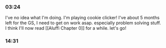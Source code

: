 ### 03:24
I've no idea what I'm doing. I'm playing cookie clicker! I've about 5 months left for the GS, I need to get on work asap. especially problem solving stuff. I think I'll now read [[Aluffi Chapter 0]] for a while. let's go!

### 14:31

